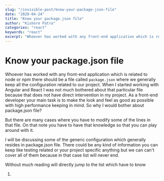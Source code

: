 ```yaml
---
slug: "/invisible-post/know-your-package-json-file"
date: "2020-04-24"
title: "Know your package.json file"
author: "Kishore Patra"
categories: "react"
keywords: "react"
excerpt: "Whoever has worked with any front-end application which is related to node or npm there should be a file called `package.json` where we gene..."
---
```


# Know your package.json file

Whoever has worked with any front-end application which is related to node or npm there should be a file called `package.json` where we generally keep all the configuration related to our project. When I started working with Angular and React I was not much bothered about that particular file because that does not have direct intervention in my project. As a front-end developer your main task is to make the look and feel as good as possible with high performance keeping in mind. So why I would bother about package.json file?

But there are many cases where you have to modify some of the lines in that file. On that note you have to have that knowledge so that you can play around with it.

I will be discussing some of the generic configuration which generally resides in package.json file. There could be any kind of information you can keep like testing related or your project specific anything but we can can't cover all of them because in that case list will never end.

Without much reading will directly jump to the list which have to know

1. 